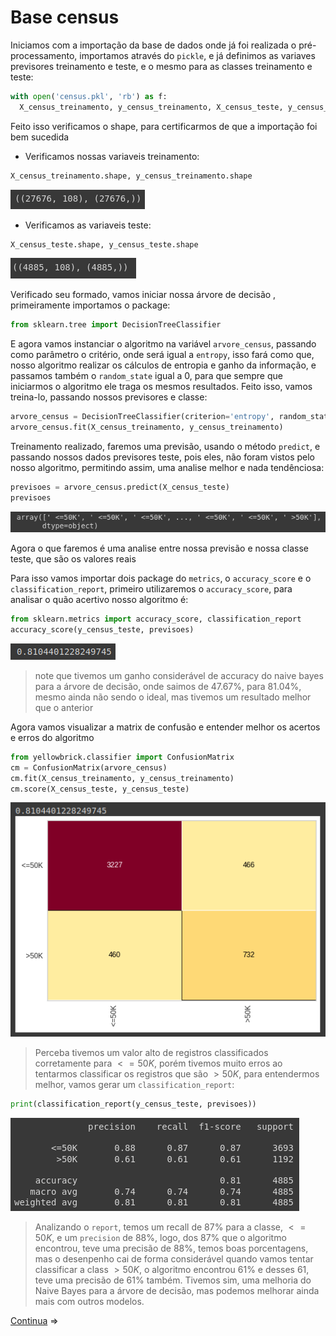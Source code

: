 # Base census

Iniciamos com a importação da base de dados onde já foi realizada o pré-processamento, importamos através do `pickle`, e já definimos as variaves previsores treinamento e teste, e o mesmo para as classes treinamento e teste:

```python
with open('census.pkl', 'rb') as f:
  X_census_treinamento, y_census_treinamento, X_census_teste, y_census_teste = pickle.load(f)
```

Feito isso verificamos o shape, para certificarmos de que a importação foi bem sucedida

- Verificamos nossas variaveis treinamento:

```python
X_census_treinamento.shape, y_census_treinamento.shape
```

![treinamento_tree-census](img/census-tree-treinamento.png)

- Verificamos as variaveis teste:

```python
X_census_teste.shape, y_census_teste.shape
```

![teste_tree-census](img/census-tree-teste.png)

Verificado seu formado, vamos iniciar nossa árvore de decisão , primeiramente importamos o package:

```python
from sklearn.tree import DecisionTreeClassifier
```

E agora vamos instanciar o algoritmo na variável `arvore_census`, passando como parâmetro o critério, onde será igual a `entropy`, isso fará como que, nosso algoritmo realizar os cálculos de entropia e ganho da informação, e passamos também o `random_state` igual a 0, para que sempre que iniciarmos o algoritmo ele traga os mesmos resultados. Feito isso, vamos treina-lo, passando nossos previsores e classe:

```python
arvore_census = DecisionTreeClassifier(criterion='entropy', random_state= 0)
arvore_census.fit(X_census_treinamento, y_census_treinamento)
```

Treinamento realizado, faremos uma previsão, usando o método `predict`, e passando nossos dados previsores teste, pois eles, não foram vistos pelo nosso algoritmo, permitindo assim, uma analise melhor e nada tendênciosa:

```python
previsoes = arvore_census.predict(X_census_teste)
previsoes
```

![previsao_tree-census](img/census-tree-previsoes.png)

Agora o que faremos é uma analise entre nossa previsão e nossa classe teste, que são os valores reais

Para isso vamos importar dois package do `metrics`, o `accuracy_score` e o `classification_report`, primeiro utilizaremos o `accuracy_score`, para analisar o quão acertivo nosso algoritmo é:

```python
from sklearn.metrics import accuracy_score, classification_report
accuracy_score(y_census_teste, previsoes)
```

![accuracy_tree-census](img/census-tree-accuracy.png)

> note que tivemos um ganho considerável de accuracy do naive bayes para a árvore de decisão, onde saimos de 47.67%, para 81.04%, mesmo ainda não sendo o ideal, mas tivemos um resultado melhor que o anterior

Agora vamos visualizar a matrix de confusão e entender melhor os acertos e erros do algoritmo

```python
from yellowbrick.classifier import ConfusionMatrix
cm = ConfusionMatrix(arvore_census)
cm.fit(X_census_treinamento, y_census_treinamento)
cm.score(X_census_teste, y_census_teste)
```

![cm_tree-census](img/census-tree-cm.png)

> Perceba tivemos um valor alto de registros classificados corretamente para $<=50K$, porém tivemos muito erros ao tentarmos classificar os registros que são $>50K$, para entendermos melhor, vamos gerar um `classification_report`:

```python
print(classification_report(y_census_teste, previsoes))
```

![report_tree-census](img/census-tree-report.png)

> Analizando o `report`, temos um recall de 87% para a classe, $<=50K$, e um `precision` de 88%, logo, dos 87% que o algoritmo encontrou, teve uma precisão de 88%, temos boas porcentagens, mas o desenpenho cai de forma considerável quando vamos tentar classificar a class $>50K$, o algoritmo encontrou 61% e desses 61, teve uma precisão de 61% também. Tivemos sim, uma melhoria do Naive Bayes para a árvore de decisão, mas podemos melhorar ainda mais com outros modelos.

[Continua](5%20-%20Random%20forest%20(floresta%20rand%C3%B4mina).md) $\Rightarrow$
